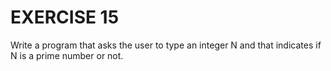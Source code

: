 # EXERCISE 15

Write a program that asks the user to type an integer N and that indicates if N is a prime number or not.